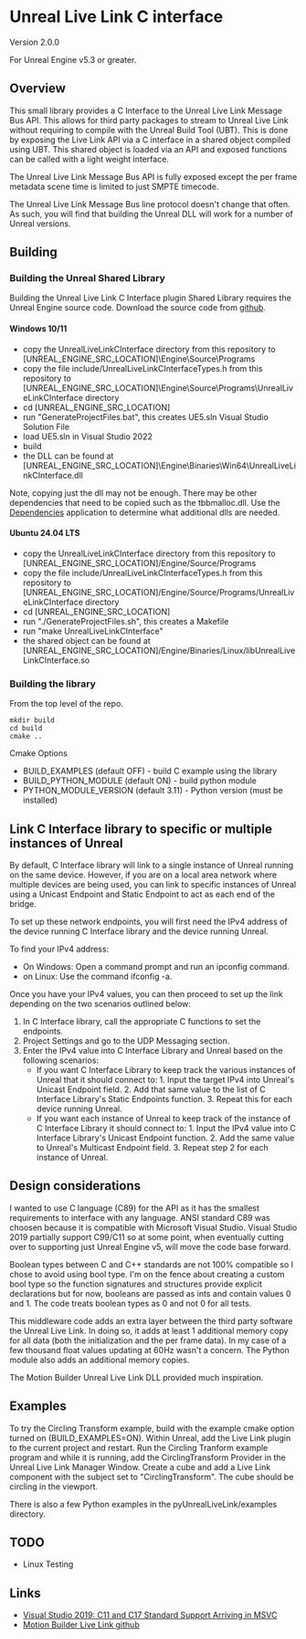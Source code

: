 # Unreal Live Link C interface
Version 2.0.0

For Unreal Engine v5.3 or greater.

## Overview

This small library provides a C Interface to the Unreal Live Link Message Bus API. This allows for third party packages to stream to Unreal Live Link without requiring to compile with the Unreal Build Tool (UBT). This is done by exposing the Live Link API via a C interface in a shared object compiled using UBT. This shared object is loaded via an API and exposed functions can be called with a light weight interface.

The Unreal Live Link Message Bus API is fully exposed except the per frame metadata scene time is limited to just SMPTE timecode. 

The Unreal Live Link Message Bus line protocol doesn't change that often. As such, you will find that building the Unreal DLL will work for a number of Unreal versions.

## Building

### Building the Unreal Shared Library

Building the Unreal Live Link C Interface plugin Shared Library requires the Unreal Engine source code. Download the source code from [github](https://github.com/EpicGames/UnrealEngine).

#### Windows 10/11

 * copy the UnrealLiveLinkCInterface directory from this repository to [UNREAL_ENGINE_SRC_LOCATION]\Engine\Source\Programs
 * copy the file include/UnrealLiveLinkCInterfaceTypes.h from this repository to [UNREAL_ENGINE_SRC_LOCATION]\Engine\Source\Programs\UnrealLiveLinkCInterface directory
 * cd [UNREAL_ENGINE_SRC_LOCATION]
 * run "GenerateProjectFiles.bat", this creates UE5.sln Visual Studio Solution File
 * load UE5.sln in Visual Studio 2022
 * build
 * the DLL can be found at [UNREAL_ENGINE_SRC_LOCATION]\Engine\Binaries\Win64\UnrealLiveLinkCInterface.dll

Note, copying just the dll may not be enough. There may be other dependencies that need to be copied such as the tbbmalloc.dll. Use the [Dependencies](https://github.com/lucasg/Dependencies) application to determine what additional dlls are needed.


#### Ubuntu 24.04 LTS

 * copy the UnrealLiveLinkCInterface directory from this repository to [UNREAL_ENGINE_SRC_LOCATION]/Engine/Source/Programs
 * copy the file include/UnrealLiveLinkCInterfaceTypes.h from this repository to [UNREAL_ENGINE_SRC_LOCATION]/Engine/Source/Programs/UnrealLiveLinkCInterface directory
 * cd [UNREAL_ENGINE_SRC_LOCATION]
 * run "./GenerateProjectFiles.sh", this creates a Makefile
 * run "make UnrealLiveLinkCInterface"
 * the shared object can be found at [UNREAL_ENGINE_SRC_LOCATION]/Engine/Binaries/Linux/libUnrealLiveLinkCInterface.so


### Building the library

From the top level of the repo.

```
mkdir build
cd build
cmake ..
```

Cmake Options
* BUILD_EXAMPLES (default OFF) - build C example using the library
* BUILD_PYTHON_MODULE (default ON) - build python module
* PYTHON_MODULE_VERSION (default 3.11) - Python version (must be installed)

 
## Link C Interface library to specific or multiple instances of Unreal

By default, C Interface library will link to a single instance of Unreal running on the same device. However, if you are on a local area network where multiple devices are being used, you can link to specific instances of Unreal using a Unicast Endpoint and Static Endpoint to act as each end of the bridge.

To set up these network endpoints, you will first need the IPv4 address of the device running C Interface library and the device running Unreal.

To find your IPv4 address:
* On Windows: Open a command prompt and run an ipconfig command.
* on Linux: Use the command ifconfig -a.

Once you have your IPv4 values, you can then proceed to set up the link depending on the two scenarios outlined below:

1. In C Interface library, call the appropriate C functions to set the endpoints.
2. Project Settings and go to the UDP Messaging section.
3. Enter the IPv4 value into C Interface Library and Unreal based on the following scenarios:
      * If you want C Interface Library to keep track the various instances of Unreal that it should connect to:
              1. Input the target IPv4 into Unreal's Unicast Endpoint field.
              2. Add that same value to the list of C Interface Library's Static Endpoints function.
              3. Repeat this for each device running Unreal.
      * If you want each instance of Unreal to keep track of the instance of C Interface Library it should connect to:
              1. Input the IPv4 value into C Interface Library's Unicast Endpoint function.
              2. Add the same value to Unreal's Multicast Endpoint field.
              3. Repeat step 2 for each instance of Unreal.

## Design considerations

I wanted to use C language (C89) for the API as it has the smallest requirements to interface with any language. ANSI standard C89 was choosen because it is compatible with Microsoft Visual Studio. Visual Studio 2019 partially support C99/C11 so at some point, when eventually cutting over to supporting just Unreal Engine v5, will move the code base forward.

Boolean types between C and C++ standards are not 100% compatible so I chose to avoid using bool type. I'm on the fence about creating a custom bool type so the function signatures and structures provide explicit declarations but for now, booleans are passed as ints and contain values 0 and 1. The code treats boolean types as 0 and not 0 for all tests.  

This middleware code adds an extra layer between the third party software the Unreal Live Link. In doing so, it adds at least 1 additional memory copy for all data (both the initialization and the per frame data). In my case of a few thousand float values updating at 60Hz wasn't a concern. The Python module also adds an additional memory copies.

The Motion Builder Unreal Live Link DLL provided much inspiration.

## Examples

To try the Circling Transform example, build with the example cmake option turned on (BUILD_EXAMPLES=ON). Within Unreal, add the Live Link plugin to the current project and restart. Run the Circling Tranform example program and while it is running, add the CirclingTransform Provider in the Unreal Live Link Manager Window. Create a cube and add a Live Link component with the subject set to "CirclingTransform". The cube should be circling in the viewport.

There is also a few Python examples in the pyUnrealLiveLink/examples directory.

## TODO

* Linux Testing


## Links

 * [Visual Studio 2019: C11 and C17 Standard Support Arriving in MSVC](https://devblogs.microsoft.com/cppblog/c11-and-c17-standard-support-arriving-in-msvc/)
 * [Motion Builder Live Link github](https://github.com/ue4plugins/MobuLiveLink)

